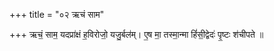 +++
title = "०२ ऋचं साम"

+++
ऋचं॒ साम॒ यदप्रा॑क्षं ह॒विरोजो॒ यजु॒र्बल॑म्। ए॒ष मा॒ तस्मा॒न्मा हिं॑सी॒द्वेदः॑ पृ॒ष्टः श॑चीपते ॥